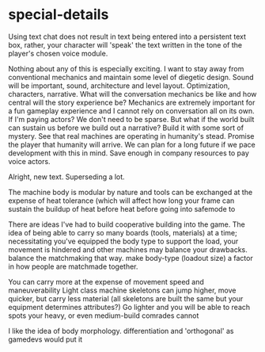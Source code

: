 
# special-details
Using text chat does not result in text being entered into a persistent text box, rather, your character will 'speak' the text written in the tone of the player's chosen voice module.

Nothing about any of this is especially exciting. I want to stay away from conventional mechanics and maintain some level of diegetic design. Sound will be important, sound, architecture and level layout. Optimization, characters, narrative. What will the conversation mechanics be like and how central will the story experience be? Mechanics are extremely important for a fun gameplay experience and I cannot rely on conversation all on its own. If I'm paying actors? We don't need to be sparse. But what if the world built can sustain us before we build out a narrative? Build it with some sort of mystery. See that real machines are operating in humanity's stead. Promise the player that humanity will arrive. We can plan for a long future if we pace development with this in mind. Save enough in company resources to pay voice actors. 

Alright, new text. Superseding a lot. 

The machine body is modular by nature and tools can be exchanged at the expense of heat tolerance (which will affect how long your frame can sustain the buildup of heat before heat before going into safemode to

There are ideas I've had to build cooperative building into the game. The idea of being able to carry so many boards (tools, materials) at a time; necessitating you've equipped the body type to support the load, your movement is hindered and other machines may balance your drawbacks. balance the matchmaking that way. make body-type (loadout size) a factor in how people are matchmade together. 

You can carry more at the expense of movement speed and maneuverability
Light class machine skeletons can jump higher, move quicker, but carry less material
(all skeletons are built the same but your equipment determines attributes?)
Go lighter and you will be able to reach spots your heavy, or even medium-build comrades cannot

I like the idea of body morphology. differentiation and 'orthogonal' as gamedevs would put it


